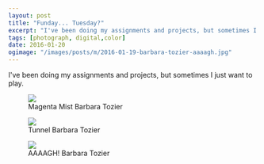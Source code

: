 ```yaml
---
layout: post
title: "Funday... Tuesday?"
excerpt: "I've been doing my assignments and projects, but sometimes I just want to play."
tags: [photograph, digital,color]
date: 2016-01-20
ogimage: "/images/posts/m/2016-01-19-barbara-tozier-aaaagh.jpg"
---
```


I've been doing my assignments and projects, but sometimes I just want to play.

<figure class="image-m">
  <img src="/images/posts/m/2016-01-18-barbara-tozier-magenta-mist.jpg">
  <figcaption>
    <span class="image-m-caption">Magenta Mist</span>
    <span class="image-m-credit">Barbara Tozier</span>
  </figcaption>
</figure>

<figure class="image-m">
  <img src="/images/posts/m/2016-01-19-barbara-tozier-tunnel.jpg">
  <figcaption>
    <span class="image-m-caption">Tunnel</span>
    <span class="image-m-credit">Barbara Tozier</span>
  </figcaption>
</figure>

<figure class="image-m">
  <img src="/images/posts/m/2016-01-19-barbara-tozier-aaaagh.jpg">
  <figcaption>
    <span class="image-m-caption">AAAAGH!</span>
    <span class="image-m-credit">Barbara Tozier</span>
  </figcaption>
</figure>
